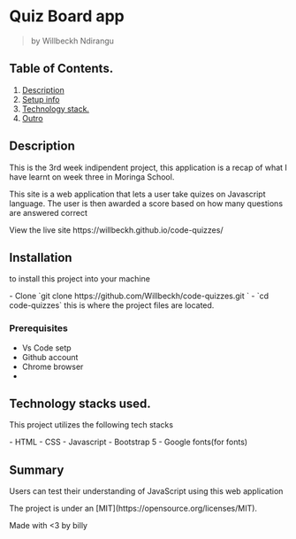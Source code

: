 # Quiz Board app
> by Willbeckh Ndirangu

## Table of Contents.
1. [Description](#description)
2. [Setup info](#installation)
3. [Technology stack.](#technology)
4. [Outro](#summary)

## Description
<p>This is the 3rd week indipendent project, this application is a recap of what I have learnt on week three in Moringa School.</p>
<p>This site is a web application that lets a user take quizes on Javascript language.
The user is then awarded a score based on how many questions are answered correct</p>
<p> View the live site https://willbeckh.github.io/code-quizzes/</p>

## Installation
 <p>to install this project into your machine</p>
 - Clone `git clone https://github.com/Willbeckh/code-quizzes.git `
 - `cd code-quizzes` this is where the project files are located.
 
 ### Prerequisites
 - Vs Code setp
 - Github account
 - Chrome browser
 - 
 
## Technology stacks used.
<p>This project utilizes the following tech stacks</p>
- HTML
- CSS
- Javascript
- Bootstrap 5
- Google fonts(for fonts)


## Summary
<p>Users can test their understanding of JavaScript using this web application</p>
The project is under an [MIT](https://opensource.org/licenses/MIT).

<p>Made with <3 by billy<p>
